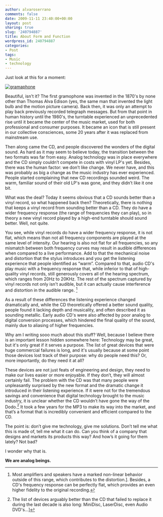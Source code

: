 ```yaml
---
author: alvaroserrano
comments: false
date: 2009-11-11 23:40:00+00:00
layout: post
sharing: true
slug: '240794887'
title: About Form and Function
wordpress_id: 240794887
categories:
- Post
tags:
- Music
- technology
---
```


Just look at this for a moment:

[![gramaphone](http://farm3.static.flickr.com/2727/4070099652_834e823206.jpg)](http://www.flickr.com/photos/44085028@N03/4070099652/)

Beautiful, isn't it? The first gramophone was invented in the 1870's by none other than Thomas Alva Edison (yes, the same man that invented the light bulb and the motion picture camera). Back then, it was only an attempt to play back previously recorded telegraph messages. But from that point in human history until the 1980's, the turntable experienced an unprecedented rise until it became the center of the music market, used for both professional and consumer purposes. It became an icon that is still present in our collective consciences, some 20 years after it was replaced from mainstream use.

Then along came the CD, and people discovered the wonders of the digital sound. As hard as it may seem to believe today, the transition between the two formats was far from easy. Analog technology was in place everywhere and the CD simply couldn’t compete in costs with vinyl LP's yet. Besides, there was the human factor: we don’t like change. We never have, and this was probably as big a change as the music industry has ever experienced. People started complaining that new CD recordings sounded weird. The warm, familiar sound of their old LP's was gone, and they didn’t like it one bit.

What was the deal? Today it seems obvious that a CD sounds better than a vinyl record, so what happened back then? Theoretically, there is nothing that keeps a vinyl record from sounding better than a CD. They do have a wider frequency response (the range of frequencies they can play), so in theory a new vinyl record played by a high-end turntable should sound better. Well, not quite.

You see, while vinyl records do have a wider frequency response, it is not flat, which means than not all frequency components are played at the same level of intensity. Our hearing is also not flat for all frequencies, so any mismatch between both frequency curves may result in audible differences when compared to a live performance. Add to that the mechanical noise and distortion that the stylus introduces and you get the listening experience that people identified as “warm”. Compared to that, audio CD's play music with a frequency response that, while inferior to that of high-quality vinyl records, still generously covers all of the hearing spectrum, which ranges from 20Hz to 20KHz. The rest of the spectrum captured by vinyl records not only isn't audible, but it can actually cause interference and distortion in the audible range. [^1] 

[^1]: Most amplifiers and speakers have a marked non-linear behavior outside of this range, which contributes to the distortion.]. Besides, a CD's frequency response can be perfectly flat, which provides an even higher fidelity to the original recording.

As a result of these differences the listening experience changed dramatically and, while the CD theoretically offered a better sound quality, people found it lacking depth and musicality, and often described it as sounding metallic. Early audio CD's were also affected by poor analog to digital conversion processes, which hindered the final quality of the sound, mainly due to aliasing of higher frequencies.

Why am I writing sooo much about this stuff? Well, because I believe there is an important lesson hidden somewhere here: Technology may be great, but it's only great if it serves a purpose. The list of great devices that were huge commercial failures is long, and it's usually because at some point those devices lost track of their purpose: why do people need this? Or, more importantly, do they need it at all?

These devices are not just feats of engineering and design, they need to make our lives easier or more enjoyable. If they don’t, they will almost certainly fail. The problem with the CD was that many people were unpleasantly surprised by the new format and the dramatic change it introduced in their listening experience. If it were not for the tremendous savings and convenience that digital technology brought to the music industry, it is unclear whether the CD wouldn’t have gone the way of the Dodo.[^2] It took a few years for the MP3 to make its way into the market, and that’s a format that is incredibly convenient and efficient compared to the CD.

[^2]: The list of devices arguably better than the CD that failed to replace it during the last decade is also long: MiniDisc, LaserDisc, even Audio DVD's…]

The point is: don’t give me technology, give me solutions. Don’t tell me what this is made of, tell me what it can do. Can you think of a company that designs and markets its products this way? And how’s it going for them lately? Not bad?

I wonder why that is.

**We are analog beings.**
